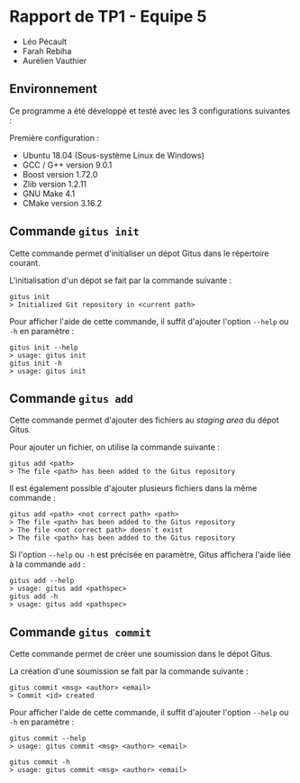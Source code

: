# Rapport de TP1 - Equipe 5
- Léo Pécault
- Farah Rebiha
- Aurélien Vauthier

## Environnement

Ce programme a été développé et testé avec les 3 configurations suivantes :

Première configuration :
* Ubuntu 18.04 (Sous-système Linux de Windows)
* GCC / G++ version 9.0.1
* Boost version 1.72.0
* Zlib version 1.2.11
* GNU Make 4.1
* CMake version 3.16.2

## Commande `gitus init`

Cette commande permet d'initialiser un dépot Gitus dans le répertoire courant. 

L'initialisation d'un dépot se fait par la commande suivante :
```console
gitus init
> Initialized Git repository in <current path>
```

Pour afficher l'aide de cette commande, il suffit d'ajouter l'option `--help` ou `-h` en paramètre :
```console
gitus init --help
> usage: gitus init
gitus init -h
> usage: gitus init
```

## Commande `gitus add`

Cette commande permet d'ajouter des fichiers au *staging area* du dépot Gitus.

Pour ajouter un fichier, on utilise la commande suivante :
```console
gitus add <path>
> The file <path> has been added to the Gitus repository
```
Il est également possible d'ajouter plusieurs fichiers dans la même commande :
```console
gitus add <path> <not correct path> <path>
> The file <path> has been added to the Gitus repository
> The file <not correct path> doesn`t exist
> The file <path> has been added to the Gitus repository
```
Si l'option `--help` ou `-h` est précisée en paramètre, Gitus affichera l'aide liée à la commande `add` :
```console
gitus add --help
> usage: gitus add <pathspec>
gitus add -h
> usage: gitus add <pathspec>
```

## Commande `gitus commit`

Cette commande permet de créer une soumission dans le dépot Gitus.

La création d'une soumission se fait par la commande suivante :
```console
gitus commit <msg> <author> <email>
> Commit <id> created
```

Pour afficher l'aide de cette commande, il suffit d'ajouter l'option `--help` ou `-h` en paramètre :
```console
gitus commit --help
> usage: gitus commit <msg> <author> <email>

gitus commit -h
> usage: gitus commit <msg> <author> <email>
```